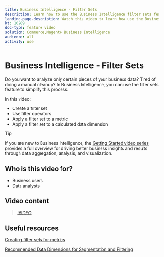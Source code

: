 ```yaml
---
title: Business Intelligence - Filter Sets
description: Learn how to use the Business Intelligence filter sets feature to simplify business data reporting for Adobe Commerce and Magento Open Source.
landing-page-description: Watch this video to learn how use the Business Intelligence filter sets feature to simplify business data reporting.
kt: 10289
doc-type: feature video
solution: Commerce,Magento Business Intelligence
audience: all
activity: use
---
```

# Business Intelligence - Filter Sets

Do you want to analyze only certain pieces of your business data? Tired of doing a manual cleanup? In Business Intelligence, you can use the filter sets feature to simplify this process.

In this video:

- Create a filter set
- Use filter operators
- Apply a filter set to a metric
- Apply a filter set to a calculated data dimension

>[!TIP]
>
>If you are new to Business Intelligence, the [Getting Started video series](1-overview.md) provides a full overview for driving better business insights and results through data aggregation, analysis, and visualization.

## Who is this video for?

- Business users
- Data analysts

## Video content

>[!VIDEO](https://video.tv.adobe.com/v/342408?quality=12&learn=on)

## Useful resources

[Creating filter sets for metrics](https://docs.magento.com/mbi/data-user/reports/ess-manage-data-filters.html)

[Recommended Data Dimensions for Segmentation and Filtering](https://docs.magento.com/mbi/best-practices/segment-filter.html)
